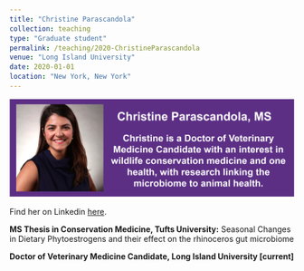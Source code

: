 ```yaml
---
title: "Christine Parascandola"
collection: teaching
type: "Graduate student"
permalink: /teaching/2020-ChristineParascandola
venue: "Long Island University"
date: 2020-01-01
location: "New York, New York"
---
```

<p align='center'>
	<img src='/images/CEP.png' width='750px'>
</p> 

Find her on Linkedin [here](<https://www.linkedin.com/in/cparascandola/>).


<b>MS Thesis in Conservation Medicine, Tufts University:</b> 
Seasonal Changes in Dietary Phytoestrogens and their effect on the rhinoceros gut microbiome

<b>Doctor of Veterinary Medicine Candidate, Long Island University [current] </b>
